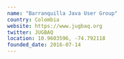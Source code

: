 ```yaml
---
name: "Barranquilla Java User Group"
country: Colombia
website: https://www.jugbaq.org
twitter: JUGBAQ
location: 10.9603596, -74.792118
founded_date: 2016-07-14
---
```


